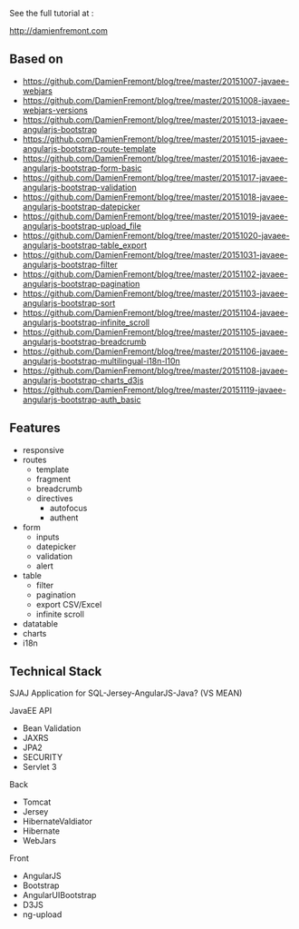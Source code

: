 See the full tutorial at :

http://damienfremont.com

## Based on

* https://github.com/DamienFremont/blog/tree/master/20151007-javaee-webjars
* https://github.com/DamienFremont/blog/tree/master/20151008-javaee-webjars-versions
* https://github.com/DamienFremont/blog/tree/master/20151013-javaee-angularjs-bootstrap
* https://github.com/DamienFremont/blog/tree/master/20151015-javaee-angularjs-bootstrap-route-template
* https://github.com/DamienFremont/blog/tree/master/20151016-javaee-angularjs-bootstrap-form-basic
* https://github.com/DamienFremont/blog/tree/master/20151017-javaee-angularjs-bootstrap-validation
* https://github.com/DamienFremont/blog/tree/master/20151018-javaee-angularjs-bootstrap-datepicker
* https://github.com/DamienFremont/blog/tree/master/20151019-javaee-angularjs-bootstrap-upload_file
* https://github.com/DamienFremont/blog/tree/master/20151020-javaee-angularjs-bootstrap-table_export
* https://github.com/DamienFremont/blog/tree/master/20151031-javaee-angularjs-bootstrap-filter
* https://github.com/DamienFremont/blog/tree/master/20151102-javaee-angularjs-bootstrap-pagination
* https://github.com/DamienFremont/blog/tree/master/20151103-javaee-angularjs-bootstrap-sort
* https://github.com/DamienFremont/blog/tree/master/20151104-javaee-angularjs-bootstrap-infinite_scroll
* https://github.com/DamienFremont/blog/tree/master/20151105-javaee-angularjs-bootstrap-breadcrumb
* https://github.com/DamienFremont/blog/tree/master/20151106-javaee-angularjs-bootstrap-multilingual-i18n-l10n
* https://github.com/DamienFremont/blog/tree/master/20151108-javaee-angularjs-bootstrap-charts_d3js
* https://github.com/DamienFremont/blog/tree/master/20151119-javaee-angularjs-bootstrap-auth_basic

## Features
* responsive
* routes
  * template
  * fragment
  * breadcrumb
  * directives
    * autofocus
    * authent
* form
  * inputs
  * datepicker
  * validation
  * alert
* table
  * filter
  * pagination
  * export CSV/Excel
  * infinite scroll
* datatable
* charts
* i18n

## Technical Stack

SJAJ Application for SQL-Jersey-AngularJS-Java? (VS MEAN)

JavaEE API
* Bean Validation
* JAXRS
* JPA2
* SECURITY
* Servlet 3

Back
* Tomcat
* Jersey
* HibernateValdiator
* Hibernate
* WebJars

Front
* AngularJS
* Bootstrap
* AngularUIBootstrap
* D3JS
* ng-upload
